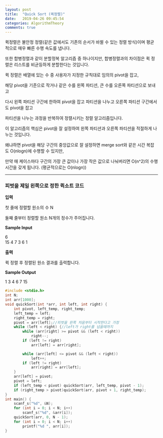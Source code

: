 ```yaml
---
layout: post
title:  "Quick Sort (퀵정렬)"
date:   2019-04-26 09:45:54
categories: AlgorithmTheory
comments: true
---
```


퀵정렬은 불안정 정렬(같은 값에서도 기존의 순서가 바뀔 수 있는 정렬 방식)이며 평균적으로 매우 빠른 수행 속도를 냅니다.  

또한 합병정렬과 같이 분할정복 알고리즘 중 하나이지만, 합병정렬과의 차이점은 퀵 정렬은 리스트를 비균등하게 분할한다는 것입니다.  



퀵 정렬은 배열에 있는 수 중 사용자가 지정한 규칙대로 임의의 pivot을 잡고,  

해당 pivot을 기준으로 작거나 같은 수를 왼쪽 파티션, 큰 수를 오른쪽 파티션으로 보내고  

다시 왼쪽 파티션 구간에 한하여 pivot을 잡고 파티션을 나누고 오른쪽 파티션 구간에서도 pivot을 잡고  

파티션을 나누는 과정을 반복하여 정렬시키는 정렬 알고리즘입니다.  

이 알고리즘의 핵심은 pivot을 잘 설정하여 왼쪽 파티션과 오른쪽 파티션을 적절하게 나누는 것입니다.  

왜냐하면 pivot을 해당 구간의 중앙값으로 잘 설정하면 merge sort와 같은 시간 복잡도 O(nlogn)에 수행할 수 있지만,  

만약 매 케이스마다 구간의 가장 큰 값이나 가장 작은 값으로 나눠버리면 O(n^2)의 수행 시간을 갖게 됩니다. (평균적으로는 O(nlogn))

---

### 피벗을 제일 왼쪽으로 정한 퀵소트 코드

**입력**  

첫 줄에 정렬할 원소의 수 N  

둘째 줄부터 정렬할 원소 N개의 정수가 주어집니다.  

**Sample Input**  

6  
15  4  7  3  6  1  


**출력**  

퀵 정렬 후 정렬된 원소 결과를 출력합니다.  

**Sample Output**  

1  3  4  6  7  15  

~~~cpp
#include <stdio.h>
int N;
int arr[1000];
void quickSort(int *arr, int left, int right) {
    int pivot, left_temp, right_temp;
    left_temp = left;
    right_temp = right;
    pivot = arr[left];//피벗을 왼쪽 처음부터 시작한다고 가정
    while (left < right) {//left가 right를 넘을때까지
        while (arr[right] >= pivot && (left < right))
            right--;
        if (left != right)
            arr[left] = arr[right];

        while (arr[left] <= pivot && (left < right))
            left++;
        if (left != right)
            arr[right] = arr[left];
    }
    arr[left] = pivot;
    pivot = left;
    if (left_temp < pivot) quickSort(arr, left_temp, pivot - 1);
    if (right_temp > pivot)quickSort(arr, pivot + 1, right_temp);
}
int main() {
    scanf_s("%d", &N);
    for (int i = 0; i < N; i++)
        scanf_s("%d", &arr[i]);
    quickSort(arr, 0, N - 1);
    for (int i = 0; i < N; i++)
        printf("%d ", arr[i]);
}
~~~
